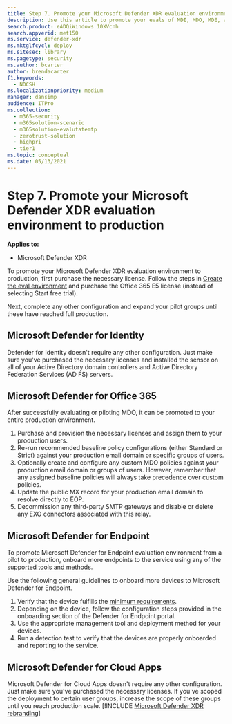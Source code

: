 ```yaml
---
title: Step 7. Promote your Microsoft Defender XDR evaluation environment to Production
description: Use this article to promote your evals of MDI, MDO, MDE, and Defender for Cloud Apps to your live environment in Microsoft Defender XDR or M365D.
search.product: eADQiWindows 10XVcnh
search.appverid: met150
ms.service: defender-xdr
ms.mktglfcycl: deploy
ms.sitesec: library
ms.pagetype: security
ms.author: bcarter
author: brendacarter
f1.keywords: 
  - NOCSH
ms.localizationpriority: medium
manager: dansimp
audience: ITPro
ms.collection: 
  - m365-security
  - m365solution-scenario
  - m365solution-evalutatemtp
  - zerotrust-solution
  - highpri
  - tier1
ms.topic: conceptual
ms.date: 05/13/2021
---
```


# Step 7. Promote your Microsoft Defender XDR evaluation environment to production

**Applies to:**
- Microsoft Defender XDR

To promote your Microsoft Defender XDR evaluation environment to production, first purchase the necessary license. Follow the steps in [Create the eval environment](eval-create-eval-environment.md) and purchase the Office 365 E5 license (instead of selecting Start free trial).

Next, complete any other configuration and expand your pilot groups until these have reached full production.

## Microsoft Defender for Identity

Defender for Identity doesn't require any other configuration. Just make sure you've purchased the necessary licenses and installed the sensor on all of your Active Directory domain controllers and Active Directory Federation Services (AD FS) servers.

## Microsoft Defender for Office 365

After successfully evaluating or piloting MDO, it can be promoted to your entire production environment.

1. Purchase and provision the necessary licenses and assign them to your production users.
2. Re-run recommended baseline policy configurations (either Standard or Strict) against your production email domain or specific groups of users.
3. Optionally create and configure any custom MDO policies against your production email domain or groups of users.  However, remember that any assigned baseline policies will always take precedence over custom policies.
4. Update the public MX record for your production email domain to resolve directly to EOP.
5. Decommission any third-party SMTP gateways and disable or delete any EXO connectors associated with this relay.

## Microsoft Defender for Endpoint

To promote Microsoft Defender for Endpoint evaluation environment from a pilot to production, onboard more endpoints to the service using any of the [supported tools and methods](../defender-endpoint/onboard-configure.md).

Use the following general guidelines to onboard more devices to Microsoft Defender for Endpoint.

1. Verify that the device fulfills the [minimum requirements](../defender-endpoint/minimum-requirements.md).
2. Depending on the device, follow the configuration steps provided in the onboarding section of the Defender for Endpoint portal.
3. Use the appropriate management tool and deployment method for your devices.
4. Run a detection test to verify that the devices are properly onboarded and reporting to the service.

## Microsoft Defender for Cloud Apps

Microsoft Defender for Cloud Apps doesn't require any other configuration. Just make sure you've purchased the necessary licenses. If you've scoped the deployment to certain user groups, increase the scope of these groups until you reach production scale.
[!INCLUDE [Microsoft Defender XDR rebranding](../../includes/defender-m3d-techcommunity.md)]
